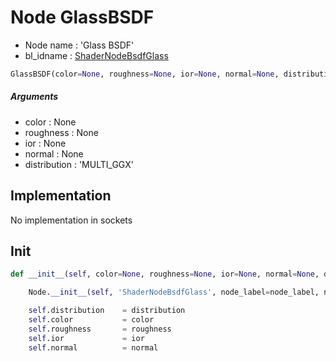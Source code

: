 # Node GlassBSDF

- Node name : 'Glass BSDF'
- bl_idname : [ShaderNodeBsdfGlass](https://docs.blender.org/api/current/bpy.types.ShaderNodeBsdfGlass.html)


``` python
GlassBSDF(color=None, roughness=None, ior=None, normal=None, distribution='MULTI_GGX', node_label=None, node_color=None)
```
##### Arguments

- color : None
- roughness : None
- ior : None
- normal : None
- distribution : 'MULTI_GGX'

## Implementation

No implementation in sockets

## Init

``` python
def __init__(self, color=None, roughness=None, ior=None, normal=None, distribution='MULTI_GGX', node_label=None, node_color=None):

    Node.__init__(self, 'ShaderNodeBsdfGlass', node_label=node_label, node_color=node_color)

    self.distribution    = distribution
    self.color           = color
    self.roughness       = roughness
    self.ior             = ior
    self.normal          = normal
```
